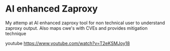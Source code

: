 # AI enhanced Zaproxy
My attemp at AI enhanced zaproxy tool for non technical user to understand zaproxy output. Also maps cwe's with CVEs and provides mitigation technique

youtube
https://www.youtube.com/watch?v=T2eKSMJoy18
